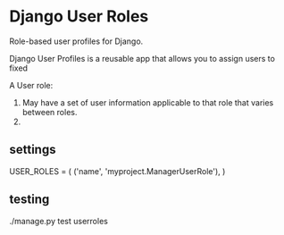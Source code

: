 Django User Roles
=================

Role-based user profiles for Django.


Django User Profiles is a reusable app that allows you to assign users to
fixed 

A User role:

1.  May have a set of user information applicable to that role that varies
    between roles.
2.  


settings
--------

USER_ROLES = (
    ('name', 'myproject.ManagerUserRole'),
)

testing
-------

./manage.py test userroles
